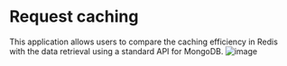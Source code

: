 # Request caching  
This application allows users to compare the caching efficiency in Redis with the data retrieval using a standard API for MongoDB.
![image](https://github.com/YassinMk/request-caching-v2/assets/122708120/c4f7d95c-b8a8-4e6d-9fa7-21b5f475ff5d)
